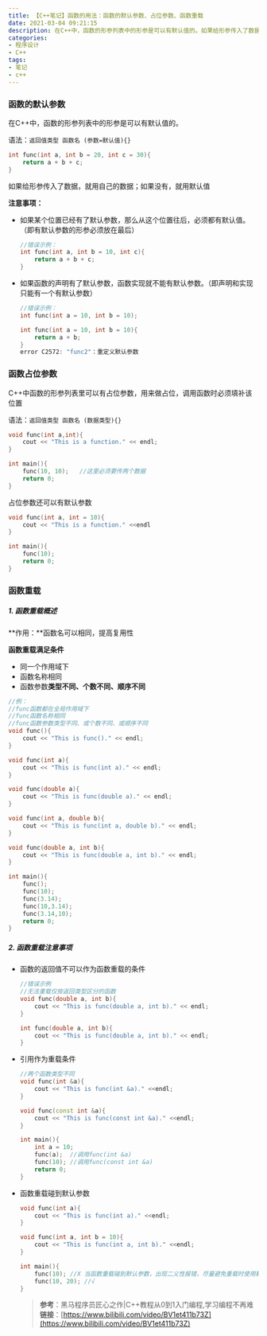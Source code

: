 ```yaml
---
title: 【C++笔记】函数的用法：函数的默认参数、占位参数、函数重载
date: 2021-03-04 09:21:15
description: 在C++中，函数的形参列表中的形参是可以有默认值的。如果给形参传入了数据，就用自己的数据；如果没有，就用默认值，但需要注意如果某个位置已经有了默认参数，那么从这个位置往后，必须都有默认值。
categories:
- 程序设计
- C++
tags:
- 笔记
- c++
---
```


### 函数的默认参数

在C++中，函数的形参列表中的形参是可以有默认值的。

语法：`返回值类型 函数名 (参数=默认值){}`

```c++
int func(int a, int b = 20, int c = 30){
    return a + b + c;
}
```

如果给形参传入了数据，就用自己的数据；如果没有，就用默认值

**注意事项：**

* 如果某个位置已经有了默认参数，那么从这个位置往后，必须都有默认值。（即有默认参数的形参必须放在最后）

  ```c++
  //错误示例：
  int func(int a, int b = 10, int c){
      return a + b + c;
  }
  ```

* 如果函数的声明有了默认参数，函数实现就不能有默认参数。（即声明和实现只能有一个有默认参数）

  ```c++
  //错误示例：
  int func(int a = 10, int b = 10);
  
  int func(int a = 10, int b = 10){
      return a + b;
  }
  error C2572: "func2"：重定义默认参数
  ```

### 函数占位参数

C++中函数的形参列表里可以有占位参数，用来做占位，调用函数时必须填补该位置

语法：`返回值类型 函数名 (数据类型){}`

```c++
void func(int a,int){
    cout << "This is a function." << endl;
}

int main(){
    func(10, 10);	//这里必须要传两个数据
    return 0;
}
```

占位参数还可以有默认参数

```c++
void func(int a, int = 10){
    cout << "This is a function." <<endl
}

int main(){
    func(10);
    return 0;
}
```

### 函数重载

##### 1. 函数重载概述

**作用：**函数名可以相同，提高复用性

**函数重载满足条件**

* 同一个作用域下
* 函数名称相同
* 函数参数**类型不同、个数不同、顺序不同**

```c++
//例：
//func函数都在全局作用域下
//func函数名称相同
//func函数参数类型不同、或个数不同、或顺序不同
void func(){
    cout << "This is func()." << endl;
}

void func(int a){
    cout << "This is func(int a)." << endl;
}

void func(double a){
    cout << "This is func(double a)." << endl;
}

void func(int a, double b){
    cout << "This is func(int a, double b)." << endl;
}

void func(double a, int b){
    cout << "This is func(double a, int b)." << endl;
}

int main(){
    func();
    func(10);
    func(3.14);
    func(10,3.14);
    func(3.14,10);
    return 0;
}
```

##### 2. 函数重载注意事项

* 函数的返回值不可以作为函数重载的条件

  ```c++
  //错误示例
  //无法重载仅按返回类型区分的函数
  void func(double a, int b){
      cout << "This is func(double a, int b)." << endl;
  }
  
  int func(double a, int b){
      cout << "This is func(double a, int b)." << endl;
  }
  ```

* 引用作为重载条件

  ```c++
  //两个函数类型不同
  void func(int &a){
      cout << "This is func(int &a)." <<endl;
  }
  
  void func(const int &a){
      cout << "This is func(const int &a)." <<endl;
  }
  
  int main(){
      int a = 10;
      func(a);	//调用func(int &a)
      func(10);	//调用func(const int &a)
      return 0;
  }
  ```

* 函数重载碰到默认参数

  ```c++
  void func(int a){
      cout << "This is func(int a)." <<endl;
  }
  
  void func(int a, int b = 10){
      cout << "This is func(int a, int b)." <<endl;
  }
  
  int main(){
      func(10);	//X 当函数重载碰到默认参数，出现二义性报错，尽量避免重载时使用默认参数
      func(10, 20);	//√
  }
  ```


  > **参考**：黑马程序员匠心之作|C++教程从0到1入门编程,学习编程不再难
  > **链接**：[https://www.bilibili.com/video/BV1et411b73Z](https://www.bilibili.com/video/BV1et411b73Z)